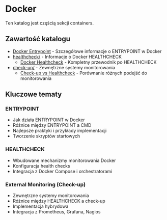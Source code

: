 # Docker

Ten katalog jest częścią sekcji containers.

## Zawartość katalogu

- [Docker Entrypoint](Docker_Entrypoint.md) - Szczegółowe informacje o ENTRYPOINT w Docker
- [healthcheck/](healthcheck/) - Informacje o Docker HEALTHCHECK
  - [Docker Healthcheck](healthcheck/Docker_Healthcheck.md) - Kompletny przewodnik po HEALTHCHECK
- [check-up/](check-up/) - Zewnętrzne systemy monitorowania
  - [Check-up vs Healthcheck](check-up/Check-up_vs_Healthcheck.md) - Porównanie różnych podejść do monitorowania

## Kluczowe tematy

### ENTRYPOINT
- Jak działa ENTRYPOINT w Docker
- Różnice między ENTRYPOINT a CMD  
- Najlepsze praktyki i przykłady implementacji
- Tworzenie skryptów startowych

### HEALTHCHECK
- Wbudowane mechanizmy monitorowania Docker
- Konfiguracja health checks
- Integracja z Docker Compose i orchestratorami

### External Monitoring (Check-up)
- Zewnętrzne systemy monitorowania
- Różnice między HEALTHCHECK a check-up
- Implementacja hybrydowa
- Integracja z Prometheus, Grafana, Nagios

